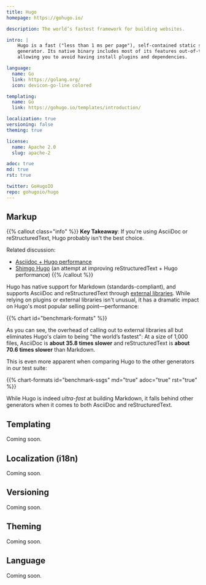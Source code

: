 ```yaml
---
title: Hugo
homepage: https://gohugo.io/

description: The world’s fastest framework for building websites.

intro: |
    Hugo is a fast ("less than 1 ms per page"), self-contained static site
    generator. Its native binary includes most of its features out-of-the-box,
    allowing you to avoid having install plugins and dependencies.

language:
  name: Go
  link: https://golang.org/
  icon: devicon-go-line colored

templating:
  name: Go
  link: https://gohugo.io/templates/introduction/

localization: true
versioning: false
theming: true

license:
  name: Apache 2.0
  slug: apache-2

adoc: true
md: true
rst: true

twitter: GoHugoIO
repo: gohugoio/hugo
---
```


## Markup

{{% callout class="info" %}}
**Key Takeaway**: If you're using AsciiDoc or reStructuredText, Hugo probably isn't the best choice.

Related discussion:
- [Asciidoc + Hugo performance](https://discourse.gohugo.io/t/asciidoc-hugo-performance/10637)
- [Shimgo Hugo](https://tychoish.com/post/shimgo-hugo/) (an attempt at improving reStructuredText + Hugo performance)
{{% /callout %}}

Hugo has native support for Markdown (standards-compliant), and supports AsciiDoc and reStructuredText through [external libraries][1]. While relying on plugins or external libraries isn't unusual, it has a dramatic impact on Hugo's most popular selling point&mdash;performance:

{{% chart id="benchmark-formats" %}}

As you can see, the overhead of calling out to external libraries all but eliminates Hugo's claim to being "the world’s fastest": At a size of 1,000 files, AsciiDoc is **about 35.8 times slower** and reStructuredText is **about 70.6 times slower** than Markdown.

This is even more apparent when comparing Hugo to the other generators in our test suite:

{{% chart-formats id="benchmark-ssgs" md="true" adoc="true" rst="true" %}}

While Hugo is indeed *ultra-fast* at building Markdown, it falls behind other generators
when it comes to both AsciiDoc and reStructuredText.

## Templating

Coming soon.

## Localization (i18n)

Coming soon.

## Versioning

Coming soon.

## Theming

Coming soon.

## Language

Coming soon.

[1]: https://gohugo.io/content-management/formats/#list-of-content-formats
